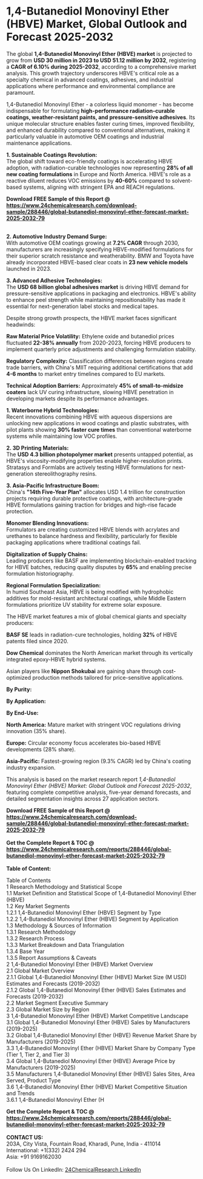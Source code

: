 <h1>1,4-Butanediol Monovinyl Ether (HBVE) Market, Global Outlook and Forecast 2025-2032</h1><p>The global <strong>1,4-Butanediol Monovinyl Ether (HBVE) market</strong> is projected to grow from <strong>USD 30 million in 2023 to USD 51.12 million by 2032</strong>, registering a <strong>CAGR of 6.10% during 2025-2032</strong>, according to a comprehensive market analysis. This growth trajectory underscores HBVE's critical role as a specialty chemical in advanced coatings, adhesives, and industrial applications where performance and environmental compliance are paramount.</p><p>1,4-Butanediol Monovinyl Ether - a colorless liquid monomer - has become indispensable for formulating <strong>high-performance radiation-curable coatings, weather-resistant paints, and pressure-sensitive adhesives</strong>. Its unique molecular structure enables faster curing times, improved flexibility, and enhanced durability compared to conventional alternatives, making it particularly valuable in automotive OEM coatings and industrial maintenance applications.</p><p><strong>1. Sustainable Coatings Revolution:</strong><br>
The global shift toward eco-friendly coatings is accelerating HBVE adoption, with radiation-curable technologies now representing <strong>28% of all new coating formulations</strong> in Europe and North America. HBVE's role as a reactive diluent reduces VOC emissions by <strong>40-60%</strong> compared to solvent-based systems, aligning with stringent EPA and REACH regulations.</p><div><b>Download FREE Sample of this Report @ 
            <a href="https://www.24chemicalresearch.com/download-sample/288446/global-butanediol-monovinyl-ether-forecast-market-2025-2032-79">
            https://www.24chemicalresearch.com/download-sample/288446/global-butanediol-monovinyl-ether-forecast-market-2025-2032-79</a></b></div><br><p><strong>2. Automotive Industry Demand Surge:</strong><br>
With automotive OEM coatings growing at <strong>7.2% CAGR</strong> through 2030, manufacturers are increasingly specifying HBVE-modified formulations for their superior scratch resistance and weatherability. BMW and Toyota have already incorporated HBVE-based clear coats in <strong>23 new vehicle models</strong> launched in 2023.</p><p><strong>3. Advanced Adhesive Technologies:</strong><br>
The <strong>USD 68 billion global adhesives market</strong> is driving HBVE demand for pressure-sensitive applications in packaging and electronics. HBVE's ability to enhance peel strength while maintaining repositionability has made it essential for next-generation label stocks and medical tapes.</p><p>Despite strong growth prospects, the HBVE market faces significant headwinds:</p><p><strong>Raw Material Price Volatility:</strong> Ethylene oxide and butanediol prices fluctuated <strong>22-38% annually</strong> from 2020-2023, forcing HBVE producers to implement quarterly price adjustments and challenging formulation stability.</p><p><strong>Regulatory Complexity:</strong> Classification differences between regions create trade barriers, with China's MIIT requiring additional certifications that add <strong>4-6 months</strong> to market entry timelines compared to EU markets.</p><p><strong>Technical Adoption Barriers:</strong> Approximately <strong>45% of small-to-midsize coaters</strong> lack UV curing infrastructure, slowing HBVE penetration in developing markets despite its performance advantages.</p><p><strong>1. Waterborne Hybrid Technologies:</strong><br>
Recent innovations combining HBVE with aqueous dispersions are unlocking new applications in wood coatings and plastic substrates, with pilot plants showing <strong>30% faster cure times</strong> than conventional waterborne systems while maintaining low VOC profiles.</p><p><strong>2. 3D Printing Materials:</strong><br>
The <strong>USD 4.3 billion photopolymer market</strong> presents untapped potential, as HBVE's viscosity-modifying properties enable higher-resolution prints. Stratasys and Formlabs are actively testing HBVE formulations for next-generation stereolithography resins.</p><p><strong>3. Asia-Pacific Infrastructure Boom:</strong><br>
China's <strong>"14th Five-Year Plan"</strong> allocates USD 1.4 trillion for construction projects requiring durable protective coatings, with architecture-grade HBVE formulations gaining traction for bridges and high-rise facade protection.</p><p><strong>Monomer Blending Innovations:</strong><br>
    Formulators are creating customized HBVE blends with acrylates and urethanes to balance hardness and flexibility, particularly for flexible packaging applications where traditional coatings fail.</p><p><strong>Digitalization of Supply Chains:</strong><br>
    Leading producers like BASF are implementing blockchain-enabled tracking for HBVE batches, reducing quality disputes by <strong>65%</strong> and enabling precise formulation historiography.</p><p><strong>Regional Formulation Specialization:</strong><br>
    In humid Southeast Asia, HBVE is being modified with hydrophobic additives for mold-resistant architectural coatings, while Middle Eastern formulations prioritize UV stability for extreme solar exposure.</p><p>The HBVE market features a mix of global chemical giants and specialty producers:</p><p><strong>BASF SE</strong> leads in radiation-cure technologies, holding <strong>32%</strong> of HBVE patents filed since 2020.</p><p><strong>Dow Chemical</strong> dominates the North American market through its vertically integrated epoxy-HBVE hybrid systems.</p><p>Asian players like <strong>Nippon Shokubai</strong> are gaining share through cost-optimized production methods tailored for price-sensitive applications.</p><p><strong>By Purity:</strong></p><p><strong>By Application:</strong></p><p><strong>By End-Use:</strong></p><p><strong>North America:</strong> Mature market with stringent VOC regulations driving innovation (35% share).</p><p><strong>Europe:</strong> Circular economy focus accelerates bio-based HBVE developments (28% share).</p><p><strong>Asia-Pacific:</strong> Fastest-growing region (9.3% CAGR) led by China's coating industry expansion.</p><p>This analysis is based on the market research report <em>1,4-Butanediol Monovinyl Ether (HBVE) Market: Global Outlook and Forecast 2025-2032</em>, featuring complete competitive analysis, five-year demand forecasts, and detailed segmentation insights across 27 application sectors.

</p><div><b>Download FREE Sample of this Report @ 
            <a href="https://www.24chemicalresearch.com/download-sample/288446/global-butanediol-monovinyl-ether-forecast-market-2025-2032-79">
            https://www.24chemicalresearch.com/download-sample/288446/global-butanediol-monovinyl-ether-forecast-market-2025-2032-79</a></b></div><br><div><b>Get the Complete Report & TOC @ 
            <a href="https://www.24chemicalresearch.com/reports/288446/global-butanediol-monovinyl-ether-forecast-market-2025-2032-79">
            https://www.24chemicalresearch.com/reports/288446/global-butanediol-monovinyl-ether-forecast-market-2025-2032-79</a></b></div><br>
            <b>Table of Content:</b><p>Table of Contents<br />
1 Research Methodology and Statistical Scope<br />
1.1 Market Definition and Statistical Scope of 1,4-Butanediol Monovinyl Ether (HBVE)<br />
1.2 Key Market Segments<br />
1.2.1 1,4-Butanediol Monovinyl Ether (HBVE) Segment by Type<br />
1.2.2 1,4-Butanediol Monovinyl Ether (HBVE) Segment by Application<br />
1.3 Methodology & Sources of Information<br />
1.3.1 Research Methodology<br />
1.3.2 Research Process<br />
1.3.3 Market Breakdown and Data Triangulation<br />
1.3.4 Base Year<br />
1.3.5 Report Assumptions & Caveats<br />
2 1,4-Butanediol Monovinyl Ether (HBVE) Market Overview<br />
2.1 Global Market Overview<br />
2.1.1 Global 1,4-Butanediol Monovinyl Ether (HBVE) Market Size (M USD) Estimates and Forecasts (2019-2032)<br />
2.1.2 Global 1,4-Butanediol Monovinyl Ether (HBVE) Sales Estimates and Forecasts (2019-2032)<br />
2.2 Market Segment Executive Summary<br />
2.3 Global Market Size by Region<br />
3 1,4-Butanediol Monovinyl Ether (HBVE) Market Competitive Landscape<br />
3.1 Global 1,4-Butanediol Monovinyl Ether (HBVE) Sales by Manufacturers (2019-2025)<br />
3.2 Global 1,4-Butanediol Monovinyl Ether (HBVE) Revenue Market Share by Manufacturers (2019-2025)<br />
3.3 1,4-Butanediol Monovinyl Ether (HBVE) Market Share by Company Type (Tier 1, Tier 2, and Tier 3)<br />
3.4 Global 1,4-Butanediol Monovinyl Ether (HBVE) Average Price by Manufacturers (2019-2025)<br />
3.5 Manufacturers 1,4-Butanediol Monovinyl Ether (HBVE) Sales Sites, Area Served, Product Type<br />
3.6 1,4-Butanediol Monovinyl Ether (HBVE) Market Competitive Situation and Trends<br />
3.6.1 1,4-Butanediol Monovinyl Ether (H</p><div><b>Get the Complete Report & TOC @ 
            <a href="https://www.24chemicalresearch.com/reports/288446/global-butanediol-monovinyl-ether-forecast-market-2025-2032-79">
            https://www.24chemicalresearch.com/reports/288446/global-butanediol-monovinyl-ether-forecast-market-2025-2032-79</a></b></div><br><b>CONTACT US:</b><br>
            203A, City Vista, Fountain Road, Kharadi, Pune, India - 411014<br>
            International: +1(332) 2424 294<br>
            Asia: +91 9169162030 <br><br>
            Follow Us On LinkedIn: <a href="https://www.linkedin.com/company/24chemicalresearch/">24ChemicalResearch LinkedIn</a>